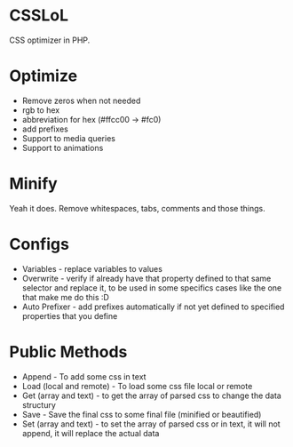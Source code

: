 # CSSLoL

CSS optimizer in PHP.

# Optimize
  - Remove zeros when not needed
  - rgb to hex
  - abbreviation for hex (#ffcc00 -> #fc0) 
  - add prefixes
- Support to media queries
- Support to animations

# Minify
Yeah it does.
Remove whitespaces, tabs, comments and those things.

# Configs
-	Variables  - replace variables to values
-	Overwrite - verify if already have that property defined to that same selector and replace it, to be used in some specifics cases like the one that make me do this  :D 
- Auto Prefixer - add prefixes automatically if not yet defined to specified properties that you define 



# Public Methods
- Append - To add some css in text
-	Load (local and remote) - To load some css file local or remote
- Get (array and text) - to get the array of parsed css to change the data structury 
-	Save - Save the final css to some final file (minified or beautified)
- Set (array and text) - to set the array of parsed css or in text, it will not append, it will replace the actual data
